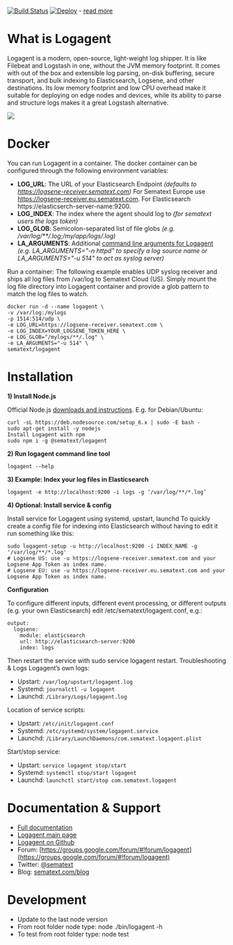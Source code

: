 [![Build Status](https://api.travis-ci.org/sematext/logagent-js.svg?branch=master)](https://travis-ci.org/sematext/logagent-js)
[![Deploy](https://www.herokucdn.com/deploy/button.png)](https://heroku.com/deploy?template=https://github.com/sematext/logagent-js) - [read more](http://blog.sematext.com/2016/02/18/how-to-ship-heroku-logs-to-logsene-managed-elk-stack/)

# What is Logagent

Logagent is a modern, open-source, light-weight log shipper. It is like Filebeat and Logstash in one, without the JVM memory footprint.  It comes with out of the box and extensible log parsing, on-disk buffering, secure transport, and bulk indexing to Elasticsearch, Logsene, and other destinations. Its low memory footprint and low CPU overhead make it suitable for deploying on edge nodes and devices, while its ability to parse and structure logs makes it a great Logstash alternative.

![](https://sematext.com/wp-content/uploads/2016/07/logagent.png)

# Docker

You can run Logagent in a container. The docker container can be configured through the following environment variables:

* **LOG_URL**: The URL of your Elasticsearch Endpoint _(defaults to https://logsene-receiver.sematext.com)_
               For Sematext Europe use https://logsene-receiver.eu.sematext.com. For Elasticsearch https://elasticserch-server-name:9200.
* **LOG_INDEX**: The index where the agent should log to _(for sematext users the logs token)_
* **LOG_GLOB**: Semicolon-separated list of file globs _(e.g. /var/log/**/*.log;/my/app/logs/*.log)_
* **LA_ARGUMENTS**: Additional [command line arguments for Logagent](https://sematext.com/docs/logagent/cli-parameters/) _(e.g. LA_ARGUMENTS="-n httpd" to specify a log source name or LA_ARGUMENTS="-u 514" to act as syslog server)_

Run a container:
The following example enables UDP syslog receiver and ships all log files from /var/log to Sematext Cloud (US).
Simply mount the log file directory into Logagent container and provide a glob pattern to match the log files to watch.

```
docker run -d --name logagent \
-v /var/log:/mylogs
-p 1514:514/udp \
-e LOG_URL=https://logsene-receiver.sematext.com \
-e LOG_INDEX=YOUR_LOGSENE_TOKEN_HERE \
-e LOG_GLOB="/mylogs/**/.log" \
-e LA_ARGUMENTS="-u 514" \
sematext/logagent
```

# Installation

**1) Install Node.js**

Official Node.js [downloads and instructions](https://nodejs.org/en/download/). E.g. for Debian/Ubuntu:

```
curl -sL https://deb.nodesource.com/setup_6.x | sudo -E bash -
sudo apt-get install -y nodejs
Install Logagent with npm
sudo npm i -g @sematext/logagent
```

**2) Run logagent command line tool**

```
logagent --help
```

**3) Example: Index your log files in Elasticsearch**

```
logagent -e http://localhost:9200 -i logs -g ‘/var/log/**/*.log’
```

**4) Optional: Install service & config**

Install service for Logagent using systemd, upstart, launchd
To quickly create a config file for indexing into Elasticsearch without having to edit it run something like this:

```
sudo logagent-setup -u http://localhost:9200 -i INDEX_NAME -g '/var/log/**/*.log'
# Logsene US: use -u https://logsene-receiver.sematext.com and your Logsene App Token as index name.
# Logsene EU: use -u https://logsene-receiver.eu.sematext.com and your Logsene App Token as index name.
```

**Configuration**

To configure different inputs, different event processing, or different outputs (e.g. your own Elasticsearch) edit /etc/sematext/logagent.conf, e.g.:

```
output:
  logsene:
    module: elasticsearch
    url: http://elasticsearch-server:9200
    index: logs
```

Then restart the service with sudo service logagent restart.
Troubleshooting & Logs
Logagent’s own logs:

* Upstart: `/var/log/upstart/logagent.log`
* Systemd: `journalctl -u logagent`
* Launchd: `/Library/Logs/logagent.log`

Location of service scripts:

* Upstart: `/etc/init/logagent.conf`
* Systemd: `/etc/systemd/system/logagent.service`
* Launchd: `/Library/LaunchDaemons/com.sematext.logagent.plist`

Start/stop service:

* Upstart: `service logagent stop/start`
* Systemd: `systemctl stop/start logagent`
* Launchd: `launchctl start/stop com.sematext.logagent`

# Documentation & Support

* [Full documentation](http://sematext.com/docs/logagent/)
* [Logagent main page](https://sematext.com/logagent)
* [Logagent on Github](https://github.com/sematext/logagent-js)
* Forum: [https://groups.google.com/forum/#!forum/logagent](https://groups.google.com/forum/#!forum/logagent)
* Twitter: [@sematext](https://twitter.com/sematext)
* Blog: [sematext.com/blog](https://sematext.com/blog)

# Development

* Update to the last node version
* From root folder node type: node ./bin/logagent -h
* To test from root folder type: node test
